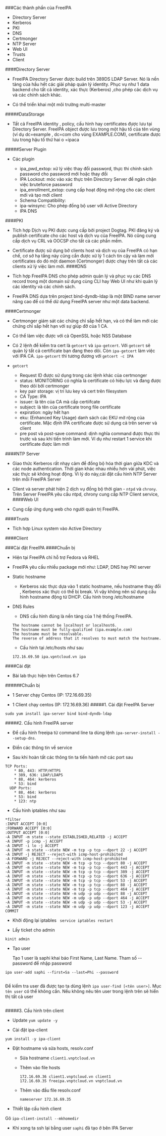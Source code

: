 ###Các thành phần của FreeIPA

- Directory Server
- Kerberos
- PKI
- DNS
- Certmonger
- NTP Server
- Web UI
- Trusts
- Client

####Directory Server

- FreeIPA Directory Server được build trên 389DS LDAP Server. Nó là nền tảng của hầu hết các giải pháp quản lý identity. Phục vụ như 1 data backend cho tất cả identity, xác thực (Kerberos) ,cho phép các dịch vụ và các chính sách khác.

- Có thể triển khai một môi trường multi-master

#####DataStorage

- Tất cả FreeIPA identity , policy, cấu hình hay certificates được lưu tại Directory Server. FreeIPA object được lưu trong một hậu tố của tên vùng (ví dụ dc=example , dc=com cho vùng EXAMPLE.COM), certificate được lưu trong hậu tố thứ hai o =ipaca

#####Server Plugin

- Các plugin

  - ipa_pwd_extop: xử lý việc thay đổi password, thực thi chính sách password cho password mới hoặc thay đổi
  - IPA Lockout: móc vào xác thực trên Directory Server để ngăn chặn việc bruteforce password
  - ipa_enrollment_extop: cung cấp hoạt động mở rộng cho các client mới và tạo mới client
  - Schema Compatibility:
  - ipa-winsync: Cho phép đồng bộ user với Active Directory
  - IPA DNS

####PKI
- Tích hợp Dịch vụ PKI được cung cấp bởi project Dogtag. PKI đăng ký và publish certificate cho các host và dịch vụ của FreeIPA. Nó cũng cung cấp dịch vụ CRL và OOCSP cho tất cả các phần mềm.

- Certificate được sử dụng bở clients host và dịch vụ của FreeIPA có hạn chế, cơ sở hạ tầng này cũng cần được xử lý 1 cách tin cậy và làm mới certificates do đó một daemon (Certmonger) được chạy trên tất cả các clients xử lý việc làm mới.
####DNS

- Tích hợp FreeIPA DNS cho phép admin quản lý và phục vụ các DNS record trong một domain sử dụng cùng CLI hay Web UI như khi quản lý các identity và các chính sách.

- FreeIPA DNS dựa trên project bind-dyndb-ldap là một BIND name server nâng cao để có thể dử dụng FreeIPA server như một data backend.


####Certmonger

- Certmonger giám sát các chứng chỉ sắp hết hạn, và có thể làm mới các chứng chỉ sắp hết hạn với sự giúp đỡ của 1 CA.

- Có thể làm việc được với cả OpenSSL hoặc NSS Database

- Có 2 lệnh để kiểm tra cert là `getcert` và `ipa-getcert`. Với `getcert` sẽ quản lý tất cả certificate bạn đang theo dõi. Còn `ipa-getcert` làm việc với IPA CA. `ipa-getcert` thì tương đương với `getcert -c IPA`

- `getcert`

  - Request ID được sử dụng trong các lệnh khác của certmonger
  - status: MONITORING có nghĩa là certificate có hiệu lực và đang được theo dõi bởi certmonger
  - key pair storage: vị trí lưu key và cert trên filesystem
  - CA Type: IPA
  - issuer: là tên của CA mà cấp certiifcate
  - subject: là tên của certificate trong file certificate
  - expiration: ngày hết hạn
  - eku: (Enhanced Key Usage) danh sách các EKU mở rộng của certificate. Mặc định IPA certificate được sử dụng cả trên server và client
  - pre post và post-save command: dịnh nghĩa command được thực thi trước và sau khi tiến trình làm mới. Ví dụ như restart 1 service khi certificate được làm mới

####NTP Server

- Giao thức Kerberos rất nhạy cảm để đồng bộ hóa thời gian giữa KDC và các node authentication. Thời gian khác nhau nhiều hơn vài phút, việc xác thực sẽ không hoạt động. Vì lý do này,cài đặt cấu hình NTP Server trên mỗi FreeIPA Server

- Client và server phát hiện 2 dịch vụ đồng bộ thời gian - `ntpd` và `chrony`. Trên Server FreeIPA yêu cầu ntpd, chrony cung cấp NTP Client service,
####Web UI

- Cung cấp ứng dụng web cho người quản trị FreeIPA.

####Trusts

- Tích hợp Linux system vào Active Directory

####Client

###Cài đặt FreeIPA
####Chuẩn bị

- Hiện tại FreeIPA chỉ hỗ trợ Fedora và RHEL

- FreeIPA yêu cầu nhiều package mới như: LDAP, DNS hay PKI server

- Static hostname

  - Kerberos xác thực dựa vào 1 static hostname, nếu hostname thay đổi , Kerberos xác thực có thể bị break. Vì vậy không nên sử dụng cấu hình hostname động từ DHCP. Cấu hình trong /etc/hostname

- DNS Rules

  - DNS cấu hình đúng là nền tảng của 1 hệ thống FreeIPA.
  ```
  The hostname cannot be localhost or localhost6.
  The hostname must be fully-qualified (ipa.example.com)
  The hostname must be resolvable.
  The reverse of address that it resolves to must match the hostname.
  ```
  - Cấu hình tại /etc/hosts như sau

  `172.16.69.50 ipa.vpntcloud.vn ipa`


####Cài đặt

- Bài lab thực hiện trên Centos 6.7

######Chuẩn bị

- 1 Server chạy Centos (IP: 172.16.69.35)

- 1 Client chạy centos (IP: 172.16.69.36)
#####1. Cài đặt FreeIPA Server

`sudo yum install ipa-server bind bind-dyndb-ldap`

#####2. Cấu hình FreeIPA server

- Để cấu hình freeipa từ command line ta dùng lệnh `ipa-server-install --setup-dns`.

- Điền các thông tin về service

- Sau khi hoàn tất các thông tin ta tiến hành mở các port sau

```
TCP Ports:
    * 80, 443: HTTP/HTTPS
    * 389, 636: LDAP/LDAPS
    * 88, 464: kerberos
    * 53: bind
  UDP Ports:
    * 88, 464: kerberos
    * 53: bind
    * 123: ntp
```

- Cấu hình iptables như sau

```
*filter
:INPUT ACCEPT [0:0]
:FORWARD ACCEPT [0:0]
:OUTPUT ACCEPT [0:0]
-A INPUT -m state --state ESTABLISHED,RELATED -j ACCEPT
-A INPUT -p icmp -j ACCEPT
-A INPUT -i lo -j ACCEPT
-A INPUT -m state --state NEW -m tcp -p tcp --dport 22 -j ACCEPT
-A INPUT -j REJECT --reject-with icmp-host-prohibited
-A FORWARD -j REJECT --reject-with icmp-host-prohibited
-A INPUT -m state --state NEW -m tcp -p tcp --dport 80 -j ACCEPT
-A INPUT -m state --state NEW -m tcp -p tcp --dport 443 -j ACCEPT
-A INPUT -m state --state NEW -m tcp -p tcp --dport 389 -j ACCEPT
-A INPUT -m state --state NEW -m tcp -p tcp --dport 636 -j ACCEPT
-A INPUT -m state --state NEW -m tcp -p tcp --dport 53 -j ACCEPT
-A INPUT -m state --state NEW -m tcp -p tcp --dport 88 -j ACCEPT
-A INPUT -m state --state NEW -m tcp -p tcp --dport 464 -j ACCEPT
-A INPUT -m state --state NEW -m udp -p udp --dport 88 -j ACCEPT
-A INPUT -m state --state NEW -m udp -p udp --dport 464 -j ACCEPT
-A INPUT -m state --state NEW -m udp -p udp --dport 53 -j ACCEPT
-A INPUT -m state --state NEW -m udp -p udp --dport 123 -j ACCEPT
COMMIT
```

- Khởi động lại iptables
` service iptables restart`

- Lấy ticket cho admin

`kinit admin`


- Tạo user

  Tạo 1 user là saphi khai báo First Name, Last Name. Tham số --password để nhập password

`ipa user-add saphi --first=Sa --last=Phi --password`

<img src="">

  Để kiểm tra user đã được tạo ta dùng lệnh `ipa user-find [<tên user>]`. Mục `tên user` có thể không cần. Nếu không nêu tên user trong lệnh trên sẽ hiển thị tất cả user

<img src="">

#####3. Cấu hình trên client
- Update
`yum update -y`

- Cài đặt ipa-client

`yum install -y ipa-client`

- Đặt hostname và sửa hosts, resolv.conf
  - Sửa hostname `client1.vnptcloud.vn`
  - Thêm vào file hosts
    ```
    172.16.69.36 client1.vnptcloud.vn client1
    172.16.69.35 freeipa.vnptcloud.vn vnptcloud.vn
    ```
  - Thêm vào đầu file resolv.conf

    ```
    nameserver 172.16.69.35

    ```
- Thiết lập cấu hình client

Gõ `ipa-client-install --mkhomedir`

- Khi xong ta ssh lại bằng user `saphi` đã tạo ở bên IPA Server
